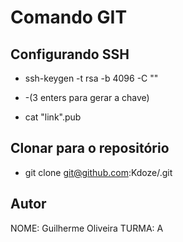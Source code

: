 # Comando GIT

## Configurando SSH


- ssh-keygen -t rsa -b 4096 -C "<Email github>"

- -(3 enters para gerar a chave)

- cat "link".pub

## Clonar para o repositório

- git clone git@github.com:Kdoze/.git

## Autor

NOME: Guilherme Oliveira
TURMA: A